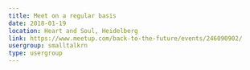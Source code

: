 ```yaml
---
title: Meet on a regular basis
date: 2018-01-19
location: Heart and Soul, Heidelberg
link: https://www.meetup.com/back-to-the-future/events/246090902/
usergroup: smalltalkrn
type: usergroup
---
```

